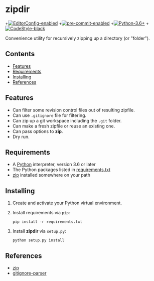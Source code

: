 # zipdir

+[![EditorConfig-enabled](https://img.shields.io/badge/EditorConfig-enabled-brightgreen?logo=EditorConfig&logoColor=white)](https://editorconfig.org/)
+[![pre-commit-enabled](https://img.shields.io/badge/pre--commit-enabled-brightgreen?logo=pre-commit&logoColor=white)](https://github.com/pre-commit/pre-commit)
+[![Python-3.6+](https://img.shields.io/badge/Python-3.6+-informational?logo=Python&logoColor=white)](https://www.python.org)
+[![CodeStyle-black](https://img.shields.io/badge/CodeStyle-black-informational)](https://github.com/psf/black)


Convenience utility for recursively zipping up a directory (or "folder").


[begintoc]: #

## Contents

- [Features](#features)
- [Requirements](#requirements)
- [Installing](#installing)
- [References](#references)

[endtoc]: # (Generated by markdown-toc pre-commit hook)


## Features

- Can filter some revision control files out of resulting zipfile.
- Can use `.gitignore` file for filtering.
- Can zip up a git workspace including the `.git` folder.
- Can make a fresh zipfile or reuse an existing one.
- Can pass options to **zip**.
- Dry run.


## Requirements

- A [Python](https://www.python.org/) interpreter, version 3.6 or later
- The Python packages listed in [requirements.txt][]
- [zip][] installed somewhere on your path


## Installing

1. Create and activate your Python virtual environment.
2.  Install requirements via `pip`:

        pip install -r requirements.txt

3.  Install **zipdir** via `setup.py`:

        python setup.py install


## References

- [zip][]
- [gitignore-parser][]


 [gitignore-parser]: https://github.com/mherrmann/gitignore_parser
 [python]: https://www.python.org/
 [requirements.txt]: requirements.txt
 [zip]: https://infozip.sourceforge.io/Zip.html
